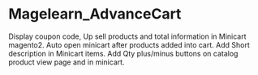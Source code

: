 # Magelearn_AdvanceCart
Display coupon code, Up sell products and total information in Minicart magento2.
Auto open minicart after products added into cart.
Add Short description in Minicart items.
Add Qty plus/minus buttons on catalog product view page and in minicart.
